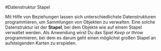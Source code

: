 #Datenstruktur Stapel

Mit Hilfe von Beziehungen lassen sich unterschiedlichste Datenstrukturen programmieren, um Sammlungen von Objekten zu verwalten. Eine solche Datenstruktur ist der **Stapel**, bei dem Objekte wie auf einem Stapel verwaltet werden. Als Anwendung wirst Du das Spiel _Keep or throw_ programmieren, bei dem es darum geht einen möglichst großen Stapel an aufsteigenden Karten zu erspielen.
